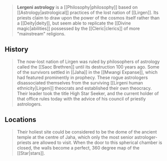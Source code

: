 > **Lergeni astrology** is a [[Philosophy|philosophy]] based on [[Astrology|astrological]] practices of the lost nation of [[Lirgen]]. Its priests claim to draw upon the power of the cosmos itself rather than a [[Deity|deity]], but seem able to replicate the [[Divine magic|abilities]] possessed by the [[Cleric|clerics]] of more "mainstream" religions.


## History

> The now-lost nation of Lirgen was ruled by philosophers of astrology called the [[Saoc Brethren]] until its destruction 100 years ago.
> Some of the survivors settled in [[Jaha]] in the [[Mwangi Expanse]], which had featured prominently in prophecy. These rogue astrologers disassociated themselves from the surviving [[Lirgeni human ethnicity|Lirgeni]] theocrats  and established their own theocracy. Their leader took the title High Star Seeker, and the current holder of that office rules today with the advice of his council of priestly astrologers.


## Locations

> Their holiest site could be considered to be the dome of the ancient temple at the centre of Jaha, which only the most senior astrologer-priests are allowed to visit. When the door to this spherical chamber is closed, the walls become a perfect, 360 degree map of the [[Star|stars]].








